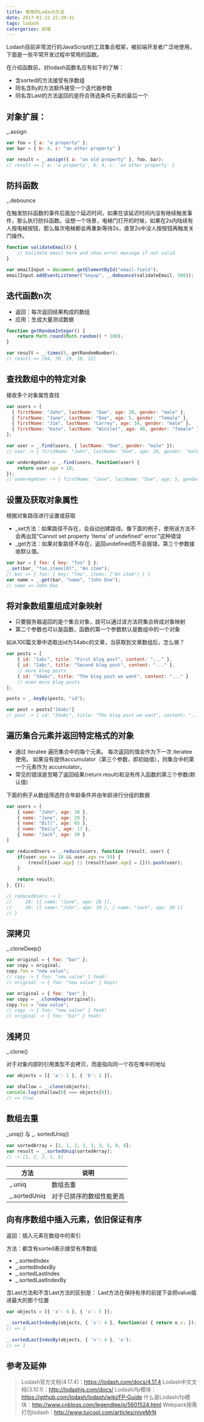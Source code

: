 ```yaml
---
title: 常用的Lodash方法
date: 2017-01-22 22:39:31
tags: lodash
catergories: 前端
---
```

Lodash目前非常流行的JavaScript的工具集合框架，被前端开发者广泛地使用，下面是一些平常开发过程中常用的函数。

在介绍函数前，对lodash函数名应有如下的了解：
- 含sorted的方法接受有序数组
- 同名含By的方法额外接受一个迭代器参数
- 同名含Last的方法返回的是符合筛选条件元素的最后一个

## 对象扩展：
_.assign

```javascript
var foo = { a: "a property" };
var bar = { b: 4, c: "an other property" }

var result = _.assign({ a: "an old property" }, foo, bar);
// result => { a: 'a property', b: 4, c: 'an other property' }
```

## 防抖函数
_.debounce

在触发防抖函数的事件后面加个延迟时间，如果在该延迟时间内没有继续触发事件，那么执行防抖函数。设想一个场景，电梯门打开的时候，如果在2s内陆续有人按电梯按钮，那么每次电梯都会再重新等待2s，直至2s中没人按按钮再触发关门操作。
```javascript
function validateEmail() {
    // Validate email here and show error message if not valid
}

var emailInput = document.getElementById("email-field");
emailInput.addEventListener("keyup", _.debounce(validateEmail, 500));
```

## 迭代函数n次
- 返回：每次返回结果构成的数组
- 应用：生成大量测试数据

```javascript
function getRandomInteger() {
    return Math.round(Math.random() * 100);
}

var result = _.times(5, getRandomNumber);
// result => [64, 70, 29, 10, 23]
```

## 查找数组中的特定对象
接收多个对象属性查找
```javascript
var users = [
  { firstName: "John", lastName: "Doe", age: 28, gender: "male" },
  { firstName: "Jane", lastName: "Doe", age: 5, gender: "female" },
  { firstName: "Jim", lastName: "Carrey", age: 54, gender: "male" },
  { firstName: "Kate", lastName: "Winslet", age: 40, gender: "female" }
];

var user = _.find(users, { lastName: "Doe", gender: "male" });
// user -> { firstName: "John", lastName: "Doe", age: 28, gender: "male" }

var underAgeUser = _.find(users, function(user) {
	return user.age < 18;
});
// underAgeUser -> { firstName: "Jane", lastName: "Doe", age: 5, gender: "female" }
```

## 设置及获取对象属性
根据对象路径进行设置或获取

- _set方法：如果路径不存在，会自动创建路径。像下面的例子，使用该方法不会再出现“Cannot set property ‘items’ of undefined” error.”这种错误
- _get方法：如果对象路径不存在，返回undefined而不会报错，第三个参数接收默认值。

```javascript
var bar = { foo: { key: "foo" } };
_.set(bar, "foo.items[0]", "An item");
// bar => { foo: { key: "foo", items: ["An item"] } }
var name = _.get(bar, "name", "John Doe");
// name => John Doe
```

## 将对象数组重组成对象映射
- 只要服务器返回的是个集合对象，就可以通过该方法将集合转成对象映射
- 第二个参数也可以是函数，函数的第一个参数默认是数组中的一个对象

如从100篇文章中选取出id为34abc的文章，当获取到文章数组后，怎么做？
```javascript
var posts = [
    { id: "1abc", title: "First blog post", content: "..." },
    { id: "2abc", title: "Second blog post", content: "..." },
    // more blog posts
    { id: "34abc", title: "The blog post we want", content: "..." }
    // even more blog posts
];

posts = _.keyBy(posts, "id");

var post = posts["34abc"]
// post -> { id: "34abc", title: "The blog post we want", content: "..." }
```

## 遍历集合元素并返回特定格式的对象
- 通过 iteratee 遍历集合中的每个元素。 每次返回的值会作为下一次 iteratee 使用。 如果没有提供accumulator（第三个参数，即初始值），则集合中的第一个元素作为 accumulator。
- 常见的错误是忽略了返回结果(return result)和没有传入函数的第三个参数(默认值)

下面的例子从数组筛选符合年龄条件并由年龄进行分组的数据
```javascript
var users = [
    { name: "John", age: 30 },
    { name: "Jane", age: 28 },
    { name: "Bill", age: 65 },
    { name: "Emily", age: 17 },
    { name: "Jack", age: 30 }
]

var reducedUsers = _.reduce(users, function (result, user) {
    if(user.age >= 18 && user.age <= 59) {
        (result[user.age] || (result[user.age] = [])).push(user);
    }
  
    return result;
}, {});

// reducedUsers -> { 
//     28: [{ name: "Jane", age: 28 }], 
//     30: [{ name: "John", age: 30 }, { name: "Jack", age: 30 }] 
// }
```

## 深拷贝
_.cloneDeep()
```javascript
var original = { foo: "bar" };
var copy = original;
copy.foo = "new value";
// copy -> { foo: "new value" } Yeah!
// original -> { foo: "new value" } Oops!

var original = { foo: "bar" };
var copy = _.cloneDeep(original);
copy.foo = "new value";
// copy -> { foo: "new value" } Yeah!
// original -> { foo: "bar" } Yeah!
```

## 浅拷贝
_.clone()

对于对象内部的引用类型不会拷贝，而是指向同一个存在堆中的地址
```javascript
var objects = [{ 'a': 1 }, { 'b': 2 }];

var shallow = _.clone(objects);
console.log(shallow[0] === objects[0]);
// => true
```

## 数组去重
_uniq() 与 _. sortedUniq()
```javascript
var sortedArray = [1, 1, 2, 3, 3, 3, 5, 8, 8];
var result = _.sortedUniq(sortedArray);
// -> [1, 2, 3, 5, 8]
```

方法 | 说明
---|---
_.uniq | 数组去重
_.sortedUniq | 对于已排序的数组性能更高


## 向有序数组中插入元素，依旧保证有序
返回：插入元素在数组中的索引

方法：都含有sorted表示接受有序数组
- _.sortedIndex
- _.sortedIndexBy
- _.sortedLastIndex
- _.sortedLastIndexBy

含Last方法和不含Last方法的区别是：
Last方法在保持有序的前提下会把value插进最大的那个位置
```javascript
var objects = [{ 'x': 4 }, { 'x': 5 }];
 
_.sortedLastIndexBy(objects, { 'x': 4 }, function(o) { return o.x; });
// => 1
 
_.sortedLastIndexBy(objects, { 'x': 4 }, 'x');
// => 1
```

## 参考及延伸
> Lodash官方文档(4.17.4)：https://lodash.com/docs/4.17.4
> Lodash中文文档(3.10.1)：http://lodashjs.com/docs/
> Lodash/fp模块：https://github.com/lodash/lodash/wiki/FP-Guide
> 什么是Lodash/fp模块：http://www.cnblogs.com/legendlee/p/5601524.html
> Webpack按需打包lodash：http://www.tuicool.com/articles/niyeMrN